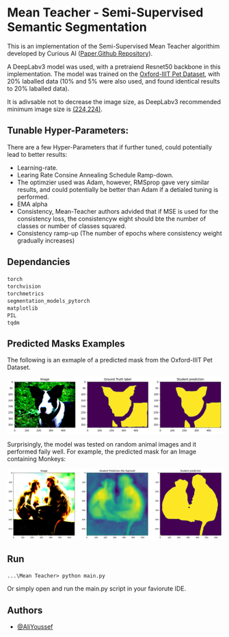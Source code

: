 
# Mean Teacher - Semi-Supervised Semantic Segmentation

This is an implementation of the Semi-Supervised Mean Teacher algorithim developed by Curious AI ([Paper](https://arxiv.org/abs/1703.01780),[Github Repository](https://github.com/CuriousAI/mean-teacher)).

A DeepLabv3 model was used, with a pretraiend Resnet50 backbone in this implementation. The model was trained on the [Oxford-IIIT Pet Dataset](https://www.robots.ox.ac.uk/~vgg/data/pets/), with 20% laballed data (10% and 5% were also used, and found identical results to 20% laballed data).

It is adivsable not to decrease the image size, as DeepLabv3 recommended minimum image size is [(224,224)](https://pytorch.org/hub/pytorch_vision_deeplabv3_resnet101/).
## Tunable Hyper-Parameters:

There are a few Hyper-Parameters that if further tuned, could potentially lead to better results:

- Learning-rate.
- Learing Rate Consine Annealing Schedule Ramp-down.
- The optimzier used was Adam, however, RMSprop gave 
  very similar results, and could potentially be better than Adam   if a detialed tuning is performed.
- EMA alpha
- Consistency, Mean-Teacher authors advided that if MSE is used for the consistency loss, the consistencyw eight should bte the number of classes or number of classes squared.
- Consistency ramp-up (The number of epochs where consistency weight gradually increases)




## Dependancies

`torch`\
`torchvision`\
`torchmetrics`\
`segmentation_models_pytorch`\
`matplotlib`\
`PIL`\
`tqdm`

    
## Predicted Masks Examples


The following is an exmaple of a predicted mask from the Oxford-IIIT Pet Dataset.

![alt text](https://github.com/AliYoussef97/Mean-Teacher-Semi-Supervised-Semantic-Segmentation/blob/main/Figures/Figure_2.png)


Surprisingly, the model was tested on random animal images and it performed faily well. For example, the predicted mask for an Image containing Monkeys:

![alt text](https://github.com/AliYoussef97/Mean-Teacher-Semi-Supervised-Semantic-Segmentation/blob/main/Figures/Figure_3.png)

## Run

`...\Mean Teacher> python main.py`

Or simply open and run the main.py script in your faviorute IDE.
## Authors

- [@AliYoussef](https://github.com/AliYoussef97)

